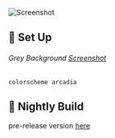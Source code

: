 ![Screenshot](https://cloud.githubusercontent.com/assets/11221489/26432517/1df7f2a4-40b1-11e7-8651-d4f882e5188f.png)

:space_invader: Set Up
------

###### Grey Background [Screenshot](https://cloud.githubusercontent.com/assets/11221489/26432517/1df7f2a4-40b1-11e7-8651-d4f882e5188f.png)

```VimL
colorscheme arcadia 
```
:crescent_moon: Nightly Build
----------------------------
pre-release version [here](https://github.com/AlessandroYorba/Arcadia/tree/nightly)
